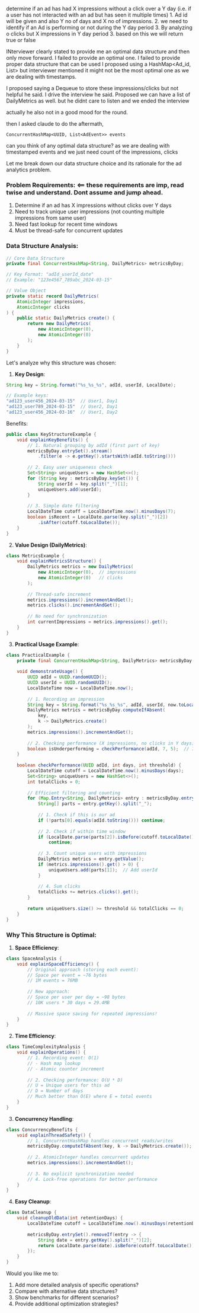 determine if an ad has had X impressions without a click over a Y day (i.e. if a user has not interacted with an ad but has seen it multiple times) 1. Ad id will be given and also Y no of days and X no of impressions. 2. we need to identify if an Ad is performing or not during the Y day period 3. By analyzing o clicks but X impressions in Y day period 3. based on this we will return true or false

INterviewer clearly stated to provide me an optimal data structure and then only move forward.
I failed to provide an optimal one.
I failed to provide proper data structure that can be used
I proposed using a HashMap<Ad_id, List<Impression>>
but interviewer mentioned it might not be the most optimal one as we are dealing with timestamps.

I proposed saying a Dequeue to store these impressions/clicks but not helpful he said.
I drive the interview he said.
Proposed we can have a list of DailyMetrics as well. but he didnt care to listen
and we ended the interview


actually he also not in a good mood for the round.


then I asked claude to do the aftermath,
```
ConcurrentHashMap<UUID, List<AdEvent>> events
```
can you think of any optimal data structure? as we are dealing with timestamped events and we just need count of the impressions, clicks


Let me break down our data structure choice and its rationale for the ad analytics problem.

### Problem Requirements: <== these requirements are imp, read twise and understand. Dont assume and jump ahead.
1. Determine if an ad has X impressions without clicks over Y days
2. Need to track unique user impressions (not counting multiple impressions from same user)
3. Need fast lookup for recent time windows
4. Must be thread-safe for concurrent updates

### Data Structure Analysis:

```java
// Core Data Structure
private final ConcurrentHashMap<String, DailyMetrics> metricsByDay;

// Key Format: "adId_userId_date"
// Example: "123e4567_789abc_2024-03-15"

// Value Object
private static record DailyMetrics(
    AtomicInteger impressions,
    AtomicInteger clicks
) {
    public static DailyMetrics create() {
        return new DailyMetrics(
            new AtomicInteger(0), 
            new AtomicInteger(0)
        );
    }
}
```

Let's analyze why this structure was chosen:

1. **Key Design**:
```java
String key = String.format("%s_%s_%s", adId, userId, LocalDate);

// Example keys:
"ad123_user456_2024-03-15"  // User1, Day1
"ad123_user789_2024-03-15"  // User2, Day1
"ad123_user456_2024-03-16"  // User1, Day2
```

Benefits:
```java
public class KeyStructureExample {
    void explainKeyBenefits() {
        // 1. Natural grouping by adId (first part of key)
        metricsByDay.entrySet().stream()
            .filter(e -> e.getKey().startsWith(adId.toString()))
            
        // 2. Easy user uniqueness check
        Set<String> uniqueUsers = new HashSet<>();
        for (String key : metricsByDay.keySet()) {
            String userId = key.split("_")[1];
            uniqueUsers.add(userId);
        }
        
        // 3. Simple date filtering
        LocalDateTime cutoff = LocalDateTime.now().minusDays(7);
        boolean isRecent = LocalDate.parse(key.split("_")[2])
            .isAfter(cutoff.toLocalDate());
    }
}
```

2. **Value Design (DailyMetrics)**:
```java
class MetricsExample {
    void explainMetricsStructure() {
        DailyMetrics metrics = new DailyMetrics(
            new AtomicInteger(0),  // impressions
            new AtomicInteger(0)   // clicks
        );
        
        // Thread-safe increment
        metrics.impressions().incrementAndGet();
        metrics.clicks().incrementAndGet();
        
        // No need for synchronization
        int currentImpressions = metrics.impressions().get();
    }
}
```

3. **Practical Usage Example**:
```java
class PracticalExample {
    private final ConcurrentHashMap<String, DailyMetrics> metricsByDay = new ConcurrentHashMap<>();
    
    void demonstrateUsage() {
        UUID adId = UUID.randomUUID();
        UUID userId = UUID.randomUUID();
        LocalDateTime now = LocalDateTime.now();
        
        // 1. Recording an impression
        String key = String.format("%s_%s_%s", adId, userId, now.toLocalDate());
        DailyMetrics metrics = metricsByDay.computeIfAbsent(
            key, 
            k -> DailyMetrics.create()
        );
        metrics.impressions().incrementAndGet();
        
        // 2. Checking performance (X impressions, no clicks in Y days)
        boolean isUnderperforming = checkPerformance(adId, 7, 5);  // 7 days, 5 impressions
    }
    
    boolean checkPerformance(UUID adId, int days, int threshold) {
        LocalDateTime cutoff = LocalDateTime.now().minusDays(days);
        Set<String> uniqueUsers = new HashSet<>();
        int totalClicks = 0;
        
        // Efficient filtering and counting
        for (Map.Entry<String, DailyMetrics> entry : metricsByDay.entrySet()) {
            String[] parts = entry.getKey().split("_");
            
            // 1. Check if this is our ad
            if (!parts[0].equals(adId.toString())) continue;
            
            // 2. Check if within time window
            if (LocalDate.parse(parts[2]).isBefore(cutoff.toLocalDate())) 
                continue;
            
            // 3. Count unique users with impressions
            DailyMetrics metrics = entry.getValue();
            if (metrics.impressions().get() > 0) {
                uniqueUsers.add(parts[1]);  // Add userId
            }
            
            // 4. Sum clicks
            totalClicks += metrics.clicks().get();
        }
        
        return uniqueUsers.size() >= threshold && totalClicks == 0;
    }
}
```

### Why This Structure is Optimal:

1. **Space Efficiency**:
```java
class SpaceAnalysis {
    void explainSpaceEfficiency() {
        // Original approach (storing each event):
        // Space per event = ~76 bytes
        // 1M events = 76MB
        
        // New approach:
        // Space per user per day = ~98 bytes
        // 10K users * 30 days = 29.4MB
        
        // Massive space saving for repeated impressions!
    }
}
```

2. **Time Efficiency**:
```java
class TimeComplexityAnalysis {
    void explainOperations() {
        // 1. Recording event: O(1)
        // - Hash map lookup
        // - Atomic counter increment
        
        // 2. Checking performance: O(U * D)
        // U = Unique users for this ad
        // D = Number of days
        // Much better than O(E) where E = total events
    }
}
```

3. **Concurrency Handling**:
```java
class ConcurrencyBenefits {
    void explainThreadSafety() {
        // 1. ConcurrentHashMap handles concurrent reads/writes
        metricsByDay.computeIfAbsent(key, k -> DailyMetrics.create());
        
        // 2. AtomicInteger handles concurrent updates
        metrics.impressions().incrementAndGet();
        
        // 3. No explicit synchronization needed
        // 4. Lock-free operations for better performance
    }
}
```

4. **Easy Cleanup**:
```java
class DataCleanup {
    void cleanupOldData(int retentionDays) {
        LocalDateTime cutoff = LocalDateTime.now().minusDays(retentionDays);
        
        metricsByDay.entrySet().removeIf(entry -> {
            String date = entry.getKey().split("_")[2];
            return LocalDate.parse(date).isBefore(cutoff.toLocalDate());
        });
    }
}
```

Would you like me to:
1. Add more detailed analysis of specific operations?
2. Compare with alternative data structures?
3. Show benchmarks for different scenarios?
4. Provide additional optimization strategies?
